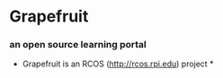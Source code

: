 # Grapefruit
### an open source learning portal

* Grapefruit is an RCOS (http://rcos.rpi.edu) project *